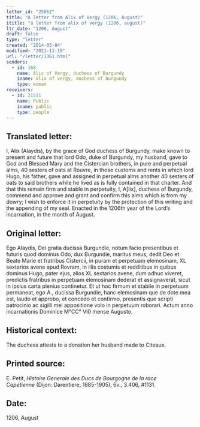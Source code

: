 ```yaml
---
letter_id: "25062"
title: "A letter from Alix of Vergy (1206, August)"
ititle: "a letter from alix of vergy (1206, august)"
ltr_date: "1206, August"
draft: false
type: "letter"
created: "2014-03-04"
modified: "2021-11-19"
url: "/letter/1361.html"
senders:
  - id: 168
    name: Alix of Vergy, duchess of Burgundy
    iname: alix of vergy, duchess of burgundy
    type: woman
receivers:
  - id: 21531
    name: Public
    iname: public
    type: people
---
```

<h2> Translated letter:</h2>I, Alix (Alaydis), by the grace of God duchess of Burgundy, make known to present and future that lord Odo, duke of Burgundy, my husband, gave to God and Blessed Mary and the Cistercian brothers, in pure and perpetual alms, 40 sesters of oats at Rouvre, in those customs and rents in which lord Hugo, his father, gave and assigned in perpetual alms another 40 sesters of oats to said brothers while he lived as is fully contained in that charter.  And that this remain firm and stable in perpetuity, I, A[lix], duchess of Burgundy, commend and approve and grant and confirm this alms which is from my dowry; I wish to enforce it in perpetuity by the protection of this writing and the appending of my seal.  Enacted in the 1206th year of the Lord’s incarnation, in the month of August.
<h2 class="mt-4"> Original letter:</h2>Ego Alaydis, Dei gratia ducissa Burgundie, notum facio presentibus et futuris quod dominus Odo, dux Burgundie, maritus meus, dedit Deo et Beate Marie et fratribus Cistercii, in puram et perpetuam elemosinam, XL sextarios avene apud Rovram, in illis costumis et redditibus in quibus dominus Hugo, pater ejus, alios XL sextarios avene, dum adhuc viveret, predictis fratribus in perpetuam elemosinam dederat et assignaverat, sicut in ipsius carta plenius continetur. Et ut hoc firmum et stabile in perpetuum permaneat, ego A., ducissa Burgundie, hanc elemosinam que de dote mea est, laudo et approbo, et concedo et confirmo, presentis que scripti patrocinio ac sigilli mei appositione volo in perpetuum roborari. Actum anno incarnationis Dominice M°CC° VI0 mense Augusto.
<h2 class="mt-4"> Historical context:</h2>The duchess attests to a donation her husband made to Citeaux.
<h2 class="mt-4"> Printed source:</h2><p>E. Petit, <em>Histoire Generale des Ducs de Bourgogne&nbsp;</em><i>de la race Capétienne&nbsp;</i>(Dijon: Darentiere, 1885-1905), 6v., 3.406, #1131.</p><h2 class="mt-4"> Date:</h2>1206, August